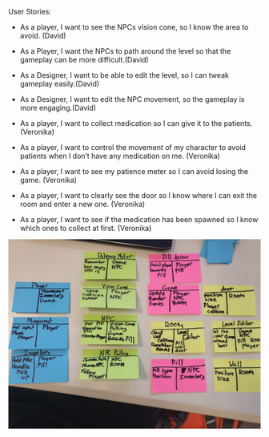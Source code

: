 User Stories:
 - As a player, I want to see the NPCs vision cone, so I know the area to avoid. (David)
 - As a Player, I want the NPCs to path around the level so that the gameplay can be more difficult.(David)
 - As a Designer, I want to be able to edit the level, so I can tweak gameplay easily.(David)
 - As a Designer, I want to edit the NPC movement, so the gameplay is more engaging.(David)

 - As a player, I want to collect medication so I can give it to the patients. (Veronika)
 - As a player, I want to control the movement of my character to avoid patients when I don’t have any medication on me. (Veronika)
 - As a player, I want to see my patience meter so I can avoid losing the game. (Veronika)
 - As a player,  I want to clearly see the door so I know where I can exit the room and enter a new one. (Veronika)
 - As a player, I want to see if the medication has been spawned so I know which ones to collect at first. (Veronika) 

 ![image](./Misc%20Images/CRC%20cards.jpg)
 